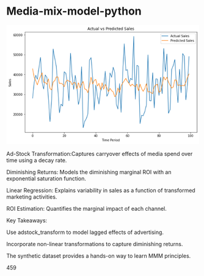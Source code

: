# Media-mix-model-python

![alt text](https://github.com/gaptab/Media-mix-model-python/blob/main/actual_vs_predicted_sales.png)


Ad-Stock Transformation:Captures carryover effects of media spend over time using a decay rate.

Diminishing Returns: Models the diminishing marginal ROI with an exponential saturation function.

Linear Regression: Explains variability in sales as a function of transformed marketing activities.

ROI Estimation: Quantifies the marginal impact of each channel.

Key Takeaways:

Use adstock_transform to model lagged effects of advertising.

Incorporate non-linear transformations to capture diminishing returns.

The synthetic dataset provides a hands-on way to learn MMM principles.

459
